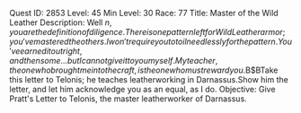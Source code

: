 Quest ID: 2853
Level: 45
Min Level: 30
Race: 77
Title: Master of the Wild Leather
Description: Well $n, you are the definition of diligence.There is one pattern left for Wild Leather armor; you've mastered the others.I won't require you to toil needlessly for the pattern.You've earned it outright, and then some... but I cannot give it to you myself.My teacher, the one who brought me into the craft, is the one who must reward you.$B$BTake this letter to Telonis; he teaches leatherworking in Darnassus.Show him the letter, and let him acknowledge you as an equal, as I do.
Objective: Give Pratt's Letter to Telonis, the master leatherworker of Darnassus.
